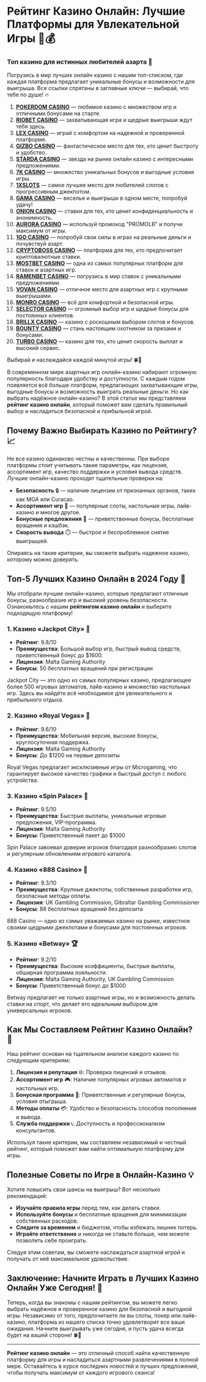 # Рейтинг Казино Онлайн: Лучшие Платформы для Увлекательной Игры 🎰💰
### Топ казино для истинных любителей азарта 🎰

Погрузись в мир лучших онлайн казино с нашим топ-списком, где каждая платформа предлагает уникальные бонусы и возможности для выигрыша. Все ссылки спрятаны в заглавные ключи — выбирай, что тебе по душе! 🔥

1. **[POKERDOM CASINO](https://brandplay.link/Bxg7SC7H)** — любимое казино с множеством игр и отличными бонусами на старте.
2. **[RIOBET CASINO](https://brandplay.link/dtx89f2L)** — захватывающая игра и щедрые выигрыши ждут тебя здесь.
3. **[LEX CASINO](https://brandplay.link/2HFTmBc8)** — играй с комфортом на надежной и проверенной платформе.
4. **[GIZBO CASINO](https://gizbo-tea02.com/c8e962e89)** — фантастическое место для тех, кто ценит быстроту и удобство.
5. **[STARDA CASINO](https://brandplay.link/cpFQbWKn)** — звезда на рынке онлайн казино с интересными предложениями.
6. **[7K CASINO](https://brandplay.link/dd46bNgD)** — множество уникальных бонусов и выгодные условия игры.
7. **[1XSLOTS](https://brandplay.link/R4xfxqdm)** — самое лучшее место для любителей слотов с прогрессивным джекпотом.
8. **[GAMA CASINO](https://brandplay.link/zrZpLFTP)** — веселье и выигрыши в одном месте, попробуй удачу!
9. **[ONION CASINO](https://obclk001-2d.top/click?offer_id=986&partner_id=10542&landing_id=1798&utm_medium=affiliate&sub_1=oncasino3)** — ставки для тех, кто ценит конфиденциальность и анонимность.
10. **[AURORA CASINO](https://10trafic-stat2.com/click/668546566bcc6313411604c7/6766/15114/subaccount?promocode=PROMOLB)** — используй промокод "PROMOLB" и получи максимум от игры.
11. **[1GO CASINO](https://1go-ircp01.com/ce015f410)** — попробуй свои силы в играх на реальные деньги и почувствуй азарт.
12. **[CRYPTOBOSS CASINO](https://cryptobossc.online/d847bcfa9)** — платформа для тех, кто предпочитает криптовалютные ставки.
13. **[MOSTBET CASINO](https://ktbtis024ifqfn0mst.com/beQs)** — одна из самых популярных платформ для ставок и азартных игр.
14. **[RAMENBET CASINO](https://get.saltyram.com/ru/registration?apkpop=0&partner=p24970p3296034p5526)** — погрузись в мир ставок с уникальными предложениями.
15. **[VOVAN CASINO](https://vovan.site/d2375cf9b)** — отличное место для азартных игр с крупными выигрышами.
16. **[MONRO CASINO](https://mnr-ircp01.com/c3ce72a2c)** — всё для комфортной и безопасной игры.
17. **[SELECTOR CASINO](https://gosel.pl/SELVK)** — огромный выбор игр и щедрые бонусы для постоянных клиентов.
18. **[BRILLX CASINO](https://brillx.pub/BRIVK)** — казино с роскошным выбором слотов и бонусов.
19. **[BOUNTY CASINO](https://bounty-casino.de/BOVK)** — стань настоящим охотником за призами и бонусами.
20. **[TURBO CASINO](https://turbo-casino.pro/TURVK)** — казино для тех, кто ценит скорость выплат и высокий сервис.

Выбирай и наслаждайся каждой минутой игры! 🍀🎰

В современном мире азартных игр онлайн-казино набирают огромную популярность благодаря удобству и доступности. С каждым годом появляется всё больше платформ, предлагающих захватывающие игры, выгодные бонусы и возможность выиграть реальные деньги. Но как выбрать надёжное онлайн-казино? В этой статье мы представляем **рейтинг казино онлайн**, который поможет вам сделать правильный выбор и насладиться безопасной и прибыльной игрой.

## Почему Важно Выбирать Казино по Рейтингу? 📈

Не все казино одинаково честны и качественны. При выборе платформы стоит учитывать такие параметры, как лицензия, ассортимент игр, качество поддержки и условия вывода средств. Лучшие онлайн-казино проходят тщательные проверки на:

- **Безопасность** 🔒 — наличие лицензии от признанных органов, таких как MGA или Curacao.
- **Ассортимент игр** 🎲 — популярные слоты, настольные игры, лайв-казино и многое другое.
- **Бонусные предложения** 💎 — приветственные бонусы, бесплатные вращения и кэшбэк.
- **Скорость вывода** ⏱️ — быстрое и беспроблемное снятие выигрышей.

Опираясь на такие критерии, вы сможете выбрать надежное казино, которому можно доверять.

## Топ-5 Лучших Казино Онлайн в 2024 Году 🌟

Мы отобрали лучшие онлайн-казино, которые предлагают отличные бонусы, разнообразие игр и высокий уровень безопасности. Ознакомьтесь с нашим **рейтингом казино онлайн** и выберите подходящую платформу!

### 1. Казино «Jackpot City» 🎰
- **Рейтинг**: 9.8/10
- **Преимущества**: Большой выбор игр, быстрый вывод средств, приветственный бонус до $1600.
- **Лицензия**: Malta Gaming Authority
- **Бонусы**: 50 бесплатных вращений при регистрации

Jackpot City — это одно из самых популярных казино, предлагающее более 500 игровых автоматов, лайв-казино и множество настольных игр. Здесь вы найдёте всё необходимое для увлекательного и прибыльного отдыха.

### 2. Казино «Royal Vegas» 🏰
- **Рейтинг**: 9.6/10
- **Преимущества**: Мобильная версия, высокие бонусы, круглосуточная поддержка.
- **Лицензия**: Malta Gaming Authority
- **Бонусы**: До $1200 на первые депозиты

Royal Vegas предлагает эксклюзивные игры от Microgaming, что гарантирует высокое качество графики и быстрый доступ с любого устройства.

### 3. Казино «Spin Palace» 🎡
- **Рейтинг**: 9.5/10
- **Преимущества**: Быстрые выплаты, уникальные игровые предложения, VIP-программа.
- **Лицензия**: Malta Gaming Authority
- **Бонусы**: Приветственный пакет до $1000

Spin Palace завоевал доверие игроков благодаря разнообразию слотов и регулярным обновлениям игрового каталога.

### 4. Казино «888 Casino» 🎱
- **Рейтинг**: 9.3/10
- **Преимущества**: Крупные джекпоты, собственные разработки игр, безопасные методы оплаты.
- **Лицензия**: UK Gambling Commission, Gibraltar Gambling Commissioner
- **Бонусы**: 88 бесплатных вращений без депозита

888 Casino — одно из самых уважаемых казино на рынке, известное своими щедрыми джекпотами и бонусами для постоянных игроков.

### 5. Казино «Betway» 🏆
- **Рейтинг**: 9.2/10
- **Преимущества**: Высокие коэффициенты, быстрые выплаты, обширная программа лояльности.
- **Лицензия**: Malta Gaming Authority, UK Gambling Commission
- **Бонусы**: Приветственный бонус до $1000

Betway предлагает не только азартные игры, но и возможность делать ставки на спорт, что делает его идеальным выбором для универсальных игроков.

## Как Мы Составляем Рейтинг Казино Онлайн? 🧐

Наш рейтинг основан на тщательном анализе каждого казино по следующим критериям:

1. **Лицензия и репутация** 🌐: Проверка лицензий и отзывов.
2. **Ассортимент игр** 🎮: Наличие популярных игровых автоматов и настольных игр.
3. **Бонусная программа** 🎁: Приветственные и регулярные бонусы, условия отыгрыша.
4. **Методы оплаты** 💳: Удобство и безопасность способов пополнения и вывода.
5. **Служба поддержки** 📞: Доступность и профессионализм консультантов.

Используя такие критерии, мы составляем независимый и честный рейтинг, который поможет вам найти оптимальную платформу для игры.

## Полезные Советы по Игре в Онлайн-Казино 💡

Хотите повысить свои шансы на выигрыш? Вот несколько рекомендаций:

- **Изучайте правила игры** перед тем, как делать ставки.
- **Используйте бонусы** и бесплатные вращения для минимизации собственных расходов.
- **Следите за временем** и бюджетом, чтобы избежать лишних потерь.
- **Играйте ответственно** и никогда не ставьте больше, чем можете позволить себе проиграть.

Следуя этим советам, вы сможете наслаждаться азартной игрой и получать от неё максимальное удовольствие.

## Заключение: Начните Играть в Лучших Казино Онлайн Уже Сегодня! 🥇

Теперь, когда вы знакомы с нашим рейтингом, вы можете легко выбрать надёжное и проверенное казино для безопасной и выгодной игры. Независимо от того, предпочитаете ли вы слоты, покер или лайв-казино, платформа из нашего списка точно удовлетворит все ваши ожидания. Начните выигрывать уже сегодня, и пусть удача всегда будет на вашей стороне! 🍀💸

---

**Рейтинг казино онлайн** — это отличный способ найти качественную платформу для игры и насладиться азартными развлечениями в полной мере. Оставайтесь в курсе последних новостей и лучших предложений, чтобы получать максимум от каждого игрового сеанса!

